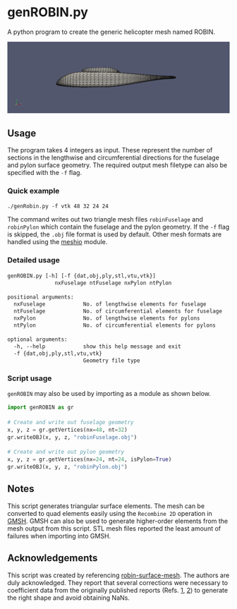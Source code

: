 # genROBIN.py
A python program to create the generic helicopter mesh named ROBIN.

![screenshot](docs/robin.gif?raw=true "ROBIN Body")

## Usage
The program takes 4 integers as input. These represent the number of sections in the lengthwise and circumferential directions for the fuselage and pylon surface geometry.
The required output mesh filetype can also be specified with the `-f` flag.

### Quick example
```
./genRobin.py -f vtk 48 32 24 24
```
The command writes out two triangle mesh files `robinFuselage` and `robinPylon` which contain the fuselage and the pylon geometry.
If the `-f` flag is skipped, the `.obj` file format is used by default. Other mesh formats are handled using the [meshio](https://github.com/nschloe/meshio) module.

### Detailed usage
```
genROBIN.py [-h] [-f {dat,obj,ply,stl,vtu,vtk}]
               nxFuselage ntFuselage nxPylon ntPylon

positional arguments:
  nxFuselage            No. of lengthwise elements for fuselage
  ntFuselage            No. of circumferential elements for fuselage
  nxPylon               No. of lengthwise elements for pylons
  ntPylon               No. of circumferential elements for pylons

optional arguments:
  -h, --help            show this help message and exit
  -f {dat,obj,ply,stl,vtu,vtk}
                        Geometry file type
```

### Script usage
`genROBIN` may also be used by importing as a module as shown below.
```python
import genROBIN as gr

# Create and write out fuselage geometry
x, y, z = gr.getVertices(nx=48, nt=32)
gr.writeOBJ(x, y, z, "robinFuselage.obj")

# Create and write out pylon geometry
x, y, z = gr.getVertices(nx=24, nt=24, isPylon=True)
gr.writeOBJ(x, y, z, "robinPylon.obj")
```

## Notes
This script generates triangular surface elements. The mesh can be converted to quad elements easily using the `Recombine 2D` operation in [GMSH](https://gmsh.info/). GMSH can also be used to generate higher-order elements from the mesh output from this script. STL mesh files reported the least amount of failures when importing into GMSH.

## Acknowledgements
This script was created by referencing [robin-surface-mesh](https://github.com/Applied-Scientific-Research/robin-surface-mesh). The authors are duly acknowledged. They report that several corrections were necessary to coefficient data from the originally published reports (Refs. [1](https://ntrs.nasa.gov/search.jsp?R=19790017844), [2](https://ntrs.nasa.gov/search.jsp?R=19870008231)) to generate the right shape and avoid obtaining NaNs.
